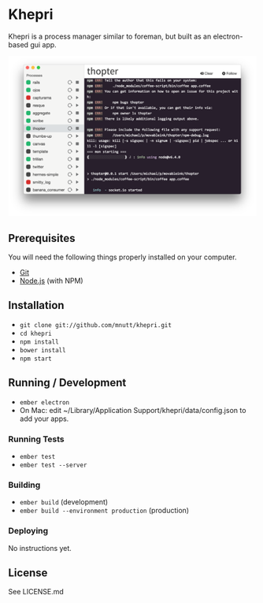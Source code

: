 # Khepri

Khepri is a process manager similar to foreman, but built as an electron-based gui app.

![Screenshot](/public/assets/images/screenshot.png?raw=true&cache=false)

## Prerequisites

You will need the following things properly installed on your computer.

* [Git](http://git-scm.com/)
* [Node.js](http://nodejs.org/) (with NPM)

## Installation

* `git clone git://github.com/mnutt/khepri.git`
* `cd khepri`
* `npm install`
* `bower install`
* `npm start`

## Running / Development

* `ember electron`
* On Mac: edit ~/Library/Application Support/khepri/data/config.json to add your apps.

### Running Tests

* `ember test`
* `ember test --server`

### Building

* `ember build` (development)
* `ember build --environment production` (production)

### Deploying

No instructions yet.

## License

See LICENSE.md
